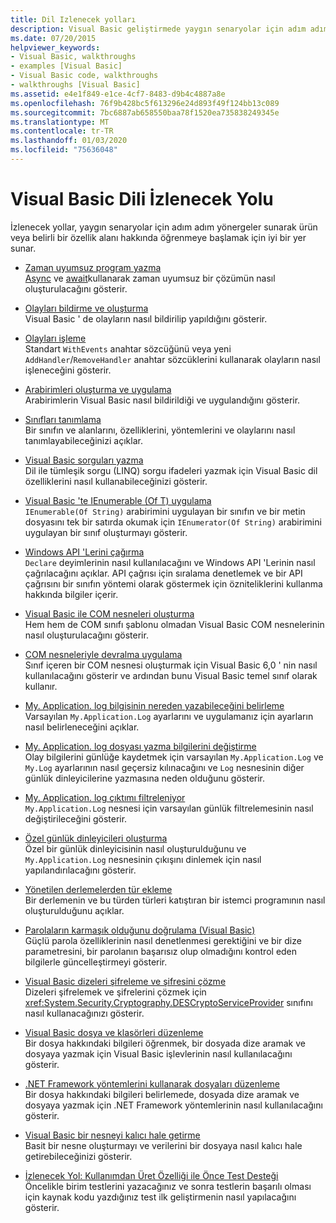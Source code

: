 ```yaml
---
title: Dil Izlenecek yolları
description: Visual Basic geliştirmede yaygın senaryolar için adım adım yönergeler
ms.date: 07/20/2015
helpviewer_keywords:
- Visual Basic, walkthroughs
- examples [Visual Basic]
- Visual Basic code, walkthroughs
- walkthroughs [Visual Basic]
ms.assetid: e4e1f849-e1ce-4cf7-8483-d9b4c4887a8e
ms.openlocfilehash: 76f9b428bc5f613296e24d893f49f124bb13c089
ms.sourcegitcommit: 7bc6887ab658550baa78f1520ea735838249345e
ms.translationtype: MT
ms.contentlocale: tr-TR
ms.lasthandoff: 01/03/2020
ms.locfileid: "75636048"
---
```

# <a name="visual-basic-language-walkthroughs"></a>Visual Basic Dili İzlenecek Yolu

İzlenecek yollar, yaygın senaryolar için adım adım yönergeler sunarak ürün veya belirli bir özellik alanı hakkında öğrenmeye başlamak için iyi bir yer sunar.

- [Zaman uyumsuz program yazma](./programming-guide/concepts/async/walkthrough-accessing-the-web-by-using-async-and-await.md)  
 [Async](language-reference/modifiers/async.md) ve [await](language-reference/operators/await-operator.md)kullanarak zaman uyumsuz bir çözümün nasıl oluşturulacağını gösterir.

- [Olayları bildirme ve oluşturma](programming-guide/language-features/events/walkthrough-declaring-and-raising-events.md)  
 Visual Basic ' de olayların nasıl bildirilip yapıldığını gösterir.

- [Olayları işleme](programming-guide/language-features/events/walkthrough-handling-events.md)  
 Standart `WithEvents` anahtar sözcüğünü veya yeni `AddHandler`/`RemoveHandler` anahtar sözcüklerini kullanarak olayların nasıl işleneceğini gösterir.

- [Arabirimleri oluşturma ve uygulama](programming-guide/language-features/interfaces/walkthrough-creating-and-implementing-interfaces.md)  
 Arabirimlerin Visual Basic nasıl bildirildiği ve uygulandığını gösterir.

- [Sınıfları tanımlama](programming-guide/language-features/objects-and-classes/walkthrough-defining-classes.md)  
 Bir sınıfın ve alanlarını, özelliklerini, yöntemlerini ve olaylarını nasıl tanımlayabileceğinizi açıklar.

- [Visual Basic sorguları yazma](programming-guide/concepts/linq/walkthrough-writing-queries.md)  
 Dil ile tümleşik sorgu (LINQ) sorgu ifadeleri yazmak için Visual Basic dil özelliklerini nasıl kullanabileceğinizi gösterir.

- [Visual Basic 'te IEnumerable (Of T) uygulama](programming-guide/language-features/control-flow/walkthrough-implementing-ienumerable-of-t.md)  
 `IEnumerable(Of String)` arabirimini uygulayan bir sınıfın ve bir metin dosyasını tek bir satırda okumak için `IEnumerator(Of String)` arabirimini uygulayan bir sınıf oluşturmayı gösterir.

- [Windows API 'Lerini çağırma](programming-guide/com-interop/walkthrough-calling-windows-apis.md)  
 `Declare` deyimlerinin nasıl kullanılacağını ve Windows API 'Lerinin nasıl çağrılacağını açıklar. API çağrısı için sıralama denetlemek ve bir API çağrısını bir sınıfın yöntemi olarak göstermek için özniteliklerini kullanma hakkında bilgiler içerir.

- [Visual Basic ile COM nesneleri oluşturma](programming-guide/com-interop/walkthrough-creating-com-objects.md)  
 Hem hem de COM sınıfı şablonu olmadan Visual Basic COM nesnelerinin nasıl oluşturulacağını gösterir.

- [COM nesneleriyle devralma uygulama](programming-guide/com-interop/walkthrough-implementing-inheritance-with-com-objects.md)  
 Sınıf içeren bir COM nesnesi oluşturmak için Visual Basic 6,0 ' nin nasıl kullanılacağını gösterir ve ardından bunu Visual Basic temel sınıf olarak kullanır.

- [My. Application. log bilgisinin nereden yazabileceğini belirleme](developing-apps/programming/log-info/walkthrough-determining-where-my-application-log-writes-information.md)  
 Varsayılan `My.Application.Log` ayarlarını ve uygulamanız için ayarların nasıl belirleneceğini açıklar.

- [My. Application. log dosyası yazma bilgilerini değiştirme](developing-apps/programming/log-info/walkthrough-changing-where-my-application-log-writes-information.md)  
 Olay bilgilerini günlüğe kaydetmek için varsayılan `My.Application.Log` ve `My.Log` ayarlarının nasıl geçersiz kılınacağını ve `Log` nesnesinin diğer günlük dinleyicilerine yazmasına neden olduğunu gösterir.

- [My. Application. log çıktımı filtreleniyor](developing-apps/programming/log-info/walkthrough-filtering-my-application-log-output.md)  
 `My.Application.Log` nesnesi için varsayılan günlük filtrelemesinin nasıl değiştirileceğini gösterir.

- [Özel günlük dinleyicileri oluşturma](developing-apps/programming/log-info/walkthrough-creating-custom-log-listeners.md)  
 Özel bir günlük dinleyicisinin nasıl oluşturulduğunu ve `My.Application.Log` nesnesinin çıkışını dinlemek için nasıl yapılandırılacağını gösterir.

- [Yönetilen derlemelerden tür ekleme](../standard/assembly/embed-types-visual-studio.md)  
 Bir derlemenin ve bu türden türleri katıştıran bir istemci programının nasıl oluşturulduğunu açıklar.

- [Parolaların karmaşık olduğunu doğrulama (Visual Basic)](programming-guide/language-features/strings/walkthrough-validating-that-passwords-are-complex.md)  
 Güçlü parola özelliklerinin nasıl denetlenmesi gerektiğini ve bir dize parametresini, bir parolanın başarısız olup olmadığını kontrol eden bilgilerle güncelleştirmeyi gösterir.

- [Visual Basic dizeleri şifreleme ve şifresini çözme](programming-guide/language-features/strings/walkthrough-encrypting-and-decrypting-strings.md)  
 Dizeleri şifrelemek ve şifrelerini çözmek için <xref:System.Security.Cryptography.DESCryptoServiceProvider> sınıfını nasıl kullanacağınızı gösterir.

- [Visual Basic dosya ve klasörleri düzenleme](developing-apps/programming/drives-directories-files/walkthrough-manipulating-files-and-directories.md)  
 Bir dosya hakkındaki bilgileri öğrenmek, bir dosyada dize aramak ve dosyaya yazmak için Visual Basic işlevlerinin nasıl kullanılacağını gösterir.

- [.NET Framework yöntemlerini kullanarak dosyaları düzenleme](developing-apps/programming/drives-directories-files/walkthrough-manipulating-files-by-using-net-framework-methods.md)  
 Bir dosya hakkındaki bilgileri belirlemede, dosyada dize aramak ve dosyaya yazmak için .NET Framework yöntemlerinin nasıl kullanılacağını gösterir.

- [Visual Basic bir nesneyi kalıcı hale getirme](programming-guide/concepts/serialization/walkthrough-persisting-an-object-in-visual-studio.md)  
 Basit bir nesne oluşturmayı ve verilerini bir dosyaya nasıl kalıcı hale getirebileceğinizi gösterir.

- [İzlenecek Yol: Kullanımdan Üret Özelliği ile Önce Test Desteği](/visualstudio/ide/walkthrough-test-first-support-with-the-generate-from-usage-feature)  
 Öncelikle birim testlerini yazacağınız ve sonra testlerin başarılı olması için kaynak kodu yazdığınız test ilk geliştirmenin nasıl yapılacağını gösterir.
